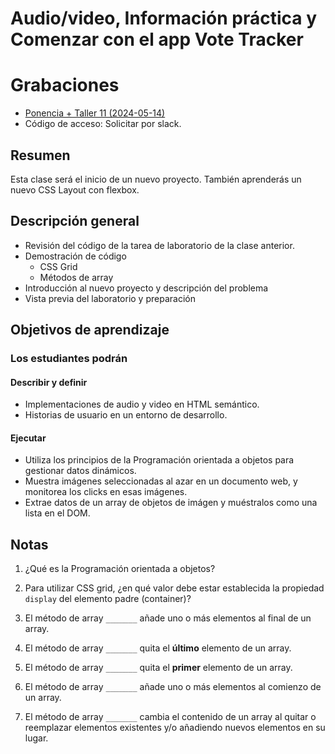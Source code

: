﻿# Audio/video, Información práctica y Comenzar con el app Vote Tracker

# Grabaciones

- [Ponencia + Taller 11 (2024-05-14)](https://us06web.zoom.us/rec/share/iDUu1Xby62dcJ6FIq4rOgfqOE8WUxQrcRcoduhEnx23jyIJk83IdP5P_lacb5p1b.XBXlRxTSBKE7mwvj)
- Código de acceso: Solicitar por slack.

## Resumen

Esta clase será el inicio de un nuevo proyecto. También aprenderás un nuevo CSS Layout con flexbox.

## Descripción general

- Revisión del código de la tarea de laboratorio de la clase anterior.
- Demostración de código
  - CSS Grid
  - Métodos de array
- Introducción al nuevo proyecto y descripción del problema
- Vista previa del laboratorio y preparación

## Objetivos de aprendizaje

### Los estudiantes podrán

#### Describir y definir

- Implementaciones de audio y video en HTML semántico.
- Historias de usuario en un entorno de desarrollo.

#### Ejecutar

- Utiliza los principios de la Programación orientada a objetos para gestionar datos dinámicos.
- Muestra imágenes seleccionadas al azar en un documento web, y monitorea los clicks en esas imágenes.
- Extrae datos de un array de objetos de imágen y muéstralos como una lista en el DOM.

## Notas

1. ¿Qué es la Programación orientada a objetos?

1. Para utilizar CSS grid, ¿en qué valor debe estar establecida la propiedad `display` del elemento padre (container)?

1. El método de array `_______` añade uno o más elementos al final de un array.

1. El método de array `_______` quita el **último** elemento de un array.

1. El método de array `_______` quita el **primer** elemento de un array.

1. El método de array `_______` añade uno o más elementos al comienzo de un array.

1. El método de array `_______` cambia el contenido de un array al quitar o reemplazar elementos existentes y/o añadiendo nuevos elementos en su lugar.
